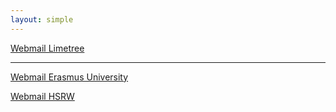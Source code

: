 ```yaml
---
layout: simple
---
```


<p> <a href="https://email.df.eu" target="_top">Webmail Limetree</a></p>
<hr>
<p> <a href="http://outlook.com/owa/63596oli@liveeur.mail.onmicrosoft.com" target="_top">Webmail Erasmus University</a></p>
<p> <a href="https://mail-kle.hochschule-rhein-waal.de/CookieAuth.dll?GetLogon?curl=Z2Fowa&reason=0&formdir=1" target="_top">Webmail HSRW</a></p>